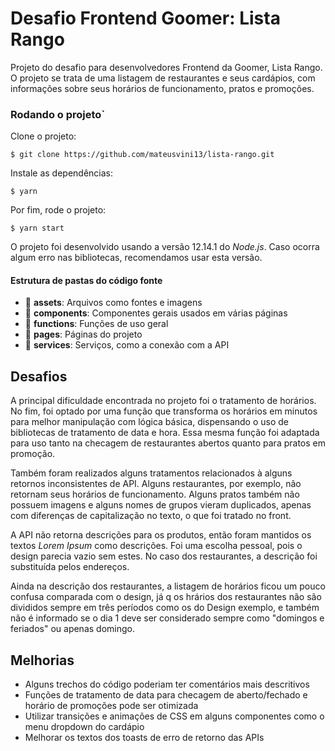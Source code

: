 # Desafio Frontend Goomer: Lista Rango

Projeto do desafio para desenvolvedores Frontend da Goomer, Lista Rango. O projeto se trata de uma listagem de restaurantes e seus cardápios, com informações sobre seus horários de funcionamento, pratos e promoções.

### Rodando o projeto`

Clone o projeto: 

`$ git clone https://github.com/mateusvini13/lista-rango.git`

Instale as dependências:

`$ yarn`

Por fim, rode o projeto:

`$ yarn start`

O projeto foi desenvolvido usando a versão 12.14.1 do *Node.js*. Caso ocorra algum erro nas bibliotecas, recomendamos usar esta versão. 

#### Estrutura de pastas do código fonte

 - :file_folder: **assets**: Arquivos como fontes e imagens
 - :file_folder: **components**: Componentes gerais usados em várias páginas
 - :file_folder: **functions**: Funções de uso geral
 - :file_folder: **pages**: Páginas do projeto
 - :file_folder: **services**: Serviços, como a conexão com a API

## Desafios

A principal dificuldade encontrada no projeto foi o tratamento de horários. No fim, foi optado por uma função que transforma os horários em minutos para melhor manipulação com lógica básica, dispensando o uso de bibliotecas de tratamento de data e hora. Essa mesma função foi adaptada para uso tanto na checagem de restaurantes abertos quanto para pratos em promoção.

Também foram realizados alguns tratamentos relacionados à alguns retornos inconsistentes de API. Alguns restaurantes, por exemplo, não retornam seus horários de funcionamento.  Alguns pratos também não possuem imagens e alguns nomes de grupos vieram duplicados, apenas com diferenças de capitalização no texto, o que foi tratado no front.

A API não retorna descrições para os produtos, então foram mantidos os textos *Lorem Ipsum* como descrições. Foi uma escolha pessoal, pois o design parecia vazio sem estes. No caso dos restaurantes, a descrição foi substituída pelos endereços.

Ainda na descrição dos restaurantes, a listagem de horários ficou um pouco confusa comparada com o design, já q os hrários dos restaurantes não são divididos sempre em três períodos como os do Design exemplo, e também não é informado se o dia 1 deve ser considerado sempre como "domingos e feriados" ou apenas domingo.

## Melhorias

 - Alguns trechos do código poderiam ter comentários mais descritivos
 - Funções de tratamento de data para checagem de aberto/fechado e horário de promoções pode ser otimizada
 - Utilizar transições e animações de CSS em alguns componentes como o menu dropdown do cardápio
 - Melhorar os textos dos toasts de erro de retorno das APIs